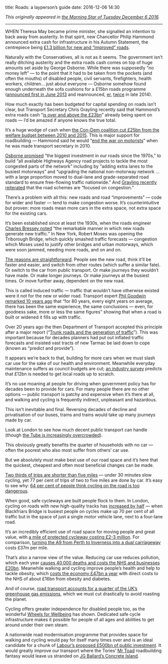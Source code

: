 title: Roads: a layperson’s guide
date: 2016-12-06 14:30

*This originally appeared in [the Morning Star of Tuesday December 6 2016][ms].*

[ms]: http://morningstaronline.co.uk/a-f284-The-Tories-will-abandon-us-all-on-the-road-to-nowhere

* * *

WHEN Theresa May became prime minister, she signalled an intention to back away from austerity. In that spirit, new Chancellor Philip Hammond announced extra cash for infrastructure in his Autumn Statement, the centrepiece being [£1.3 billion for new and “improved” roads][roads-16].

[roads-16]: http://www.bbc.co.uk/news/uk-politics-38041466

Naturally with the Conservatives, all is not as it seems. The government isn’t really ditching austerity and the extra roads cash comes on top of huge amounts set aside by George Osborne. While there was supposedly “no money left” — to the point that it had to be taken from the pockets (and often the mouths) of disabled people, civil servants, firefighters, health workers, children… just about everyone — Osborne somehow found enough underneath the sofa cushions for a £15bn roads programme ([announced first in June 2013][iibf] and reannounced, [er][cbi], [twice][as14] in late 2014).

[iibf]: https://www.gov.uk/government/uploads/system/uploads/attachment_data/file/209279/PU1524_IUK_new_template.pdf
[cbi]: http://www.telegraph.co.uk/finance/personalfinance/tax/11220636/Business-backs-David-Cameron-on-road-revolution.html
[as14]: http://www.telegraph.co.uk/news/uknews/road-and-rail-transport/11264202/Billions-of-pounds-for-road-schemes-in-Tory-and-LibDem-areas-ahead-of-election.html

How much exactly has been budgeted for capital spending on roads isn’t clear, but Transport Secretary Chris Grayling recently said that Hammond’s extra roads cash “[is over and above the £23bn][grayling]” already being spent on roads — I’d be amazed if anyone knows the true total.

[grayling]: https://www.gov.uk/government/news/english-regions-to-benefit-from-transport-investment-worth-3-billion

It’s a huge wodge of cash when [the Con-Dem coalition cut £25bn from the welfare budget between 2010 and 2015][total-cuts]. This is major support for roadbuilding — Hammond said he would “[end the war on motorists][hammond-wotm]” when he was made transport secretary in 2010.

[total-cuts]: https://www.ifs.org.uk/uploads/publications/bns/BN160.pdf
[hammond-wotm]: http://www.telegraph.co.uk/news/7720644/Coalition-will-end-war-on-the-motorist-Transport-Secretary-pledges.html

[Osborne promised][iibf] “the biggest investment in our roads since the 1970s,” to build “all available Highways Agency road projects to tackle the most congested parts of the network” including by “adding extra lanes to the busiest motorways” and “upgrading the national non-motorway network … with a large proportion moved to dual-lane and grade-separated road standard to ensure free-flowing traffic nationwide.” And [Grayling recently reiterated][grayling] that the road schemes are “focused on congestion.”

There’s a problem with all this: new roads and road “improvements” — code for wider and faster — tend to make congestion worse. It’s counterintuitive but proven: more roads mean more cars in the extra space, not extra space for the existing cars.

It’s been established since at least the 1930s, when the roads engineer [Charles Bressey noted][pg-ltt] “the remarkable manner in which new roads generate new traffic.” In New York, Robert Moses was opening the Triborough Bridge, which quickly smashed traffic forecasts — congestion which Moses used to justify other bridges and urban motorways, which were soon jammed, needing more roads, and on and on.

[The reasons are straightforward][aus-vid]. People see the new road, think it’ll be faster and easier, and switch from other routes (which suffer a similar fate). Or switch to the car from public transport. Or make journeys they wouldn’t have made. Or make longer journeys. Or make journeys at the busiest times. Or move further away, dependent on the new road.

[aus-vid]: https://www.youtube.com/watch?v=R3ajdFIgD54&t=1470

This is called induced traffic — traffic that wouldn’t have otherwise existed were it not for the new or wider road. Transport expert [Phil Goodwin remarked 10 years ago][pg-ltt] that “for 80 years, every eight years on average, there has been the same experience, the same conclusions — even, for goodness sake, more or less the same figures” showing that when a road is built or widened it fills up with traffic.

[pg-ltt]: http://stopcityairportmasterplan.tumblr.com/post/19513243412/induced-traffic-again-and-again-and-again

Over 20 years ago the then Department of Transport accepted this principle after a major report (“[Trunk roads and the generation of traffic][SACTRA]”). This was important because for decades planners had put out inflated traffic forecasts and insisted vast tracts of new Tarmac be laid down to cope (known as “predict and provide”).

[SACTRA]: http://www.bettertransport.org.uk/sites/default/files/trunk-roads-traffic-report.pdf

It appears we’re back to that, building for more cars when we must slash car use for the sake of our health and environment. Meanwhile everyday maintenance suffers as council budgets are cut; [an industry survey][alarm] predicts that £12bn is needed to get local roads up to scratch.

[alarm]: http://www.asphaltuk.org/alarm-survey-page/

It’s no use moaning at people for driving when government policy has for decades been to provide for cars. For many people there are no other options — public transport is patchy and expensive when it’s there at all, and walking and cycling is frequently indirect, unpleasant and hazardous.

This isn’t inevitable and final. Reversing decades of decline and privatisation of our buses, trams and trains would take up many journeys made by car.

Look at London to see how much decent public transport can handle (though [the Tube is increasingly overcrowded][tfl-overcrowding]).

This obviously greatly benefits the quarter of households with no car — often the poorest who also most suffer from others’ car use.

[tfl-overcrowding]: http://www.standard.co.uk/news/transport/tube-network-to-be-put-out-of-action-within-15-years-due-to-soaring-population-a3269481.html

But we absolutely must make best use of our road space and it’s here that the quickest, cheapest and often most beneficial changes can be made.

[Two thirds of trips are shorter than five miles][nts] — under 30 minutes slow cycling, yet 77 per cent of trips of two to five miles are done by car. It’s easy to see why: [64 per cent of people think cycling on the road is too dangerous][bsa].

[nts]: https://www.gov.uk/government/statistics/national-travel-survey-2015
[bsa]: https://www.gov.uk/government/uploads/system/uploads/attachment_data/file/481877/british-social-attitudes-survey-2014.pdf

When good, safe cycleways are built people flock to them. In London, cycling on roads with new high-quality tracks has [increased by half][tfl-stats] — when Blackfriars Bridge is busiest people on cycles make up 70 per cent of all traffic but in the space of just a single motor vehicle lane, next to a four-lane road.

[tfl-stats]: http://content.tfl.gov.uk/pic-161130-07-cycle-quietways.pdf

It’s an incredibly efficient use of road space for moving people and great value, with [a mile of protected cycleway costing £2-3 million][rh-civ]. For comparison, [turning the A9 from Perth to Inverness into a dual carriageway][A9] costs £37m per mile.

[rh-civ]: http://therantyhighwayman.blogspot.co.uk/2016/04/cost-invest-value.html
[A9]: http://www.transport.gov.scot/project/a9-dualling-perth-inverness

That’s also a narrow view of the value. Reducing car use reduces pollution, which each year [causes 40,000 deaths and costs the NHS and businesses £20bn][rcp-pollution]. Meanwhile walking and cycling improve people’s health and help to tackle obesity, which [costs the economy £47bn a year][mckinsey-obesity] with direct costs to the NHS of about £16bn from obesity and diabetes.

[rcp-pollution]: https://www.rcplondon.ac.uk/projects/outputs/every-breath-we-take-lifelong-impact-air-pollution
[mckinsey-obesity]: https://www.theguardian.com/society/2014/nov/20/obesity-bigger-cost-than-war-and-terror

And of course, [road transport accounts for a quarter of the UK’s greenhouse gas emissions][ccc], which we must cut drastically to avoid roasting the planet.

[ccc]: https://www.theccc.org.uk/charts-data/ukemissions-by-sector/transport/

Cycling offers greater independence for disabled people too, as the wonderful [Wheels for Wellbeing][wfw] has shown. Dedicated safe cycle infrastructure makes it possible for people of all ages and abilities to get around under their own steam.

[wfw]: http://www.wheelsforwellbeing.org.uk

A nationwide road modernisation programme that provides space for walking and cycling would pay for itself many times over and is an ideal candidate for a chunk of [Labour’s proposed £500bn of public investment][lab-500]. It would greatly improve our transport where the Tories’ [Mr Toad][] roadbuilding fantasy would leave us stranded on [JG Ballard’s Concrete Island][concrete-island].

[lab-500]: https://www.morningstaronline.co.uk/a-9c5a-Corbyns-plan-to-rebuild-Britain
[Mr Toad]: https://en.wikipedia.org/wiki/Mr._Toad
[concrete-island]: https://en.wikipedia.org/wiki/Concrete_Island
